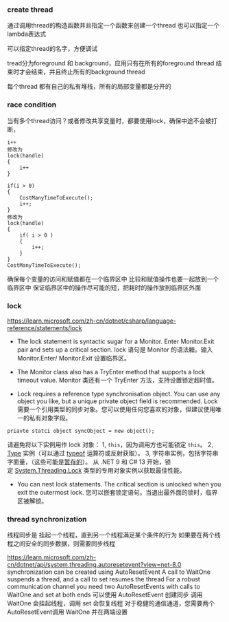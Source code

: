 ### create thread
通过调用thread的构造函数并且指定一个函数来创建一个thread
也可以指定一个lambda表达式

可以指定thread的名字，方便调试

tread分为foreground 和 background，应用只有在所有的foreground thread 结束时才会结束，并且终止所有的background thread

每个thread 都有自己的私有堆栈，所有的局部变量都是分开的

### race condition
当有多个thread访问？或者修改共享变量时，都要使用lock，确保中途不会被打断，
```
i++
修改为
lock(handle)
{
	i++
}

if(i > 0)
{
	CostManyTimeToExecute();
    i++;
}
修改为
lock(handle)
{
	if( i > 0 )
	{
		i++;
	}
}
CostManyTimeToExecute();
```
确保每个变量的访问和赋值都在一个临界区中
比较和赋值操作也要一起放到一个临界区中
保证临界区中的操作尽可能的短，把耗时的操作放到临界区外面
### lock
https://learn.microsoft.com/zh-cn/dotnet/csharp/language-reference/statements/lock
- The lock statement is syntactic sugar for a Monitor. Enter Monitor.Exit pair and sets up a critical section. 
lock 语句是 Monitor 的语法糖。输入 Monitor.Enter/ Monitor.Exit 设置临界区。

- The Monitor class also has a TryEnter method that supports a lock timeout value. 
Monitor 类还有一个 TryEnter 方法，支持设置锁定超时值。

- Lock requires a reference type synchronisation object. You can use any object you like, but a unique private object field is recommended. 
Lock需要一个引用类型的同步对象。您可以使用任何您喜欢的对象，但建议使用唯一的私有对象字段。
```
priavte statci object syncObject = new object();
```
请避免将以下实例用作 lock 对象：
1, `this`，因为调用方也可能锁定 `this`。
2, [Type](https://learn.microsoft.com/zh-cn/dotnet/api/system.type) 实例（可以通过 [typeof](https://learn.microsoft.com/zh-cn/dotnet/csharp/language-reference/operators/type-testing-and-cast#typeof-operator) 运算符或反射获取）。
3, 字符串实例，包括字符串字面量，（这些可能是[暂存的](https://learn.microsoft.com/zh-cn/dotnet/api/system.string.intern#remarks)）。
从 .NET 9 和 C# 13 开始，锁定 [System.Threading.Lock](https://learn.microsoft.com/zh-cn/dotnet/api/system.threading.lock) 类型的专用对象实例以获取最佳性能。

- You can nest lock statements. The critical section is unlocked when you exit the outermost lock.
您可以嵌套锁定语句。当退出最外面的锁时，临界区被解锁。

### thread synchronization
线程同步是 挂起一个线程，直到另一个线程满足某个条件的行为
如果要在两个线程之间安全的同步数据，则需要同步线程 

https://learn.microsoft.com/zh-cn/dotnet/api/system.threading.autoresetevent?view=net-8.0
synchronization can be created using AutoResetEvent A call to WaitOne suspends a thread, and a call to set resumes the thread For a robust communication channel you need two AutoResetEvents with calls to WaitOne and set at both ends
可以使用 AutoResetEvent 创建同步 调用 WaitOne 会挂起线程，调用 set 会恢复线程 对于稳健的通信通道，您需要两个 AutoResetEvent调用 WaitOne 并在两端设置